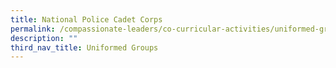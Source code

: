 ```yaml
---
title: National Police Cadet Corps
permalink: /compassionate-leaders/co-curricular-activities/uniformed-groups/national-police-cadet-corps/
description: ""
third_nav_title: Uniformed Groups
---
```

